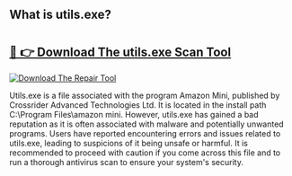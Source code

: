 ## What is utils.exe? 

# <h2><a href="https://exedetect.com/download.php?utils.exe">🔗 👉 Download The utils.exe Scan Tool</a></h2>

[![Download The Repair Tool](https://exedetect.com/download-button.jpg)](https://exedetect.com/download.php?utils.exe)

Utils.exe is a file associated with the program Amazon Mini, published by Crossrider Advanced Technologies Ltd. It is located in the install path C:\Program Files\amazon mini. However, utils.exe has gained a bad reputation as it is often associated with malware and potentially unwanted programs. Users have reported encountering errors and issues related to utils.exe, leading to suspicions of it being unsafe or harmful. It is recommended to proceed with caution if you come across this file and to run a thorough antivirus scan to ensure your system's security.